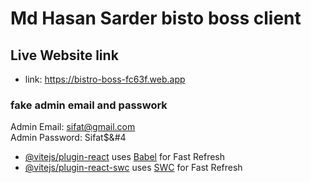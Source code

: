# Md Hasan Sarder bisto boss client



## Live Website link

- link: https://bistro-boss-fc63f.web.app

### fake admin email and passwork
Admin Email: sifat@gmail.com<br>
Admin Password: Sifat$&#4



- [@vitejs/plugin-react](https://github.com/vitejs/vite-plugin-react/blob/main/packages/plugin-react/README.md) uses [Babel](https://babeljs.io/) for Fast Refresh
- [@vitejs/plugin-react-swc](https://github.com/vitejs/vite-plugin-react-swc) uses [SWC](https://swc.rs/) for Fast Refresh
